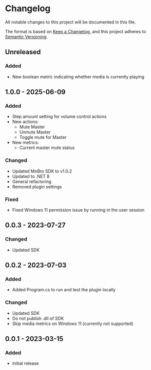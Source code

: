 # Changelog

All notable changes to this project will be documented in this file.

The format is based on [Keep a Changelog](https://keepachangelog.com/en/1.0.0/),
and this project adheres to [Semantic Versioning](https://semver.org/spec/v2.0.0.html).

## Unreleased

### Added

- New boolean metric indicating whether media is currently playing

## 1.0.0 - 2025-06-09

### Added

- Step amount setting for volume control actions
- New actions:
    - Mute Master
    - Unmute Master
    - Toggle mute for Master
- New metrics:
    - Current master mute status

### Changed

- Updated MoBro SDK to v1.0.2
- Updated to .NET 8
- General refactoring
- Removed plugin settings

### Fixed

- Fixed Windows 11 permission issue by running in the user session

## 0.0.3 - 2023-07-27

### Changed

- Updated SDK

## 0.0.2 - 2023-07-03

### Added

- Added Program.cs to run and test the plugin locally

### Changed

- Updated SDK
- Do not publish .dll of SDK
- Skip media metrics on Windows 11 (currently not supported)

## 0.0.1 - 2023-03-15

### Added

- Initial release
